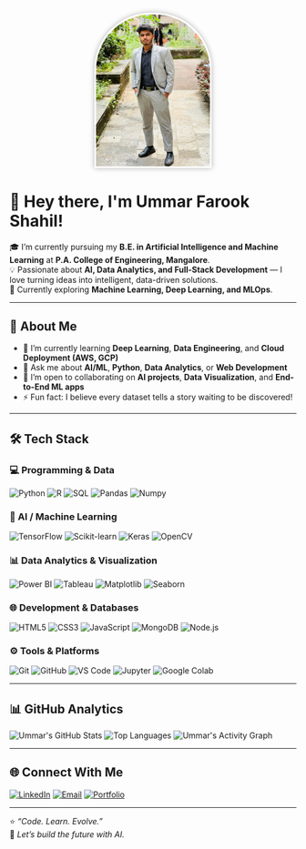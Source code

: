 <p align="center">
  <img src="https://raw.githubusercontent.com/shahilumer1/shahilumer1/main/assest/shahil.jpg" 
       alt="Profile Picture" 
       width="200" 
       style="border-radius: 100px 100px 0 0; 
              box-shadow: 0 0 10px rgba(0,0,0,0.3); 
              border: 3px solid #fff;"/>
</p>


# 👋 Hey there, I'm Ummar Farook Shahil!

🎓 I’m currently pursuing my **B.E. in Artificial Intelligence and Machine Learning** at **P.A. College of Engineering, Mangalore**.  
💡 Passionate about **AI, Data Analytics, and Full-Stack Development** — I love turning ideas into intelligent, data-driven solutions.  
🚀 Currently exploring **Machine Learning, Deep Learning, and MLOps**.

---

## 🧠 About Me
- 🌱 I’m currently learning **Deep Learning**, **Data Engineering**, and **Cloud Deployment (AWS, GCP)**  
- 💬 Ask me about **AI/ML**, **Python**, **Data Analytics**, or **Web Development**  
- 🤝 I’m open to collaborating on **AI projects**, **Data Visualization**, and **End-to-End ML apps**  
- ⚡ Fun fact: I believe every dataset tells a story waiting to be discovered!

---

## 🛠️ Tech Stack

### 💻 Programming & Data
![Python](https://img.shields.io/badge/Python-3776AB?style=for-the-badge&logo=python&logoColor=white)
![R](https://img.shields.io/badge/R-276DC3?style=for-the-badge&logo=r&logoColor=white)
![SQL](https://img.shields.io/badge/SQL-336791?style=for-the-badge&logo=postgresql&logoColor=white)
![Pandas](https://img.shields.io/badge/Pandas-150458?style=for-the-badge&logo=pandas&logoColor=white)
![Numpy](https://img.shields.io/badge/Numpy-013243?style=for-the-badge&logo=numpy&logoColor=white)

### 🤖 AI / Machine Learning
![TensorFlow](https://img.shields.io/badge/TensorFlow-FF6F00?style=for-the-badge&logo=tensorflow&logoColor=white)
![Scikit-learn](https://img.shields.io/badge/Scikit--learn-F7931E?style=for-the-badge&logo=scikit-learn&logoColor=white)
![Keras](https://img.shields.io/badge/Keras-D00000?style=for-the-badge&logo=keras&logoColor=white)
![OpenCV](https://img.shields.io/badge/OpenCV-5C3EE8?style=for-the-badge&logo=opencv&logoColor=white)

### 📊 Data Analytics & Visualization
![Power BI](https://img.shields.io/badge/PowerBI-F2C811?style=for-the-badge&logo=powerbi&logoColor=black)
![Tableau](https://img.shields.io/badge/Tableau-E97627?style=for-the-badge&logo=tableau&logoColor=white)
![Matplotlib](https://img.shields.io/badge/Matplotlib-11557C?style=for-the-badge&logo=matplotlib&logoColor=white)
![Seaborn](https://img.shields.io/badge/Seaborn-4B8BBE?style=for-the-badge&logoColor=white)

### 🌐 Development & Databases
![HTML5](https://img.shields.io/badge/HTML5-E34F26?style=for-the-badge&logo=html5&logoColor=white)
![CSS3](https://img.shields.io/badge/CSS3-1572B6?style=for-the-badge&logo=css3&logoColor=white)
![JavaScript](https://img.shields.io/badge/JavaScript-F7DF1E?style=for-the-badge&logo=javascript&logoColor=black)
![MongoDB](https://img.shields.io/badge/MongoDB-47A248?style=for-the-badge&logo=mongodb&logoColor=white)
![Node.js](https://img.shields.io/badge/Node.js-339933?style=for-the-badge&logo=node.js&logoColor=white)

### ⚙️ Tools & Platforms
![Git](https://img.shields.io/badge/Git-F05033?style=for-the-badge&logo=git&logoColor=white)
![GitHub](https://img.shields.io/badge/GitHub-181717?style=for-the-badge&logo=github&logoColor=white)
![VS Code](https://img.shields.io/badge/VS%20Code-0078d7?style=for-the-badge&logo=visual-studio-code&logoColor=white)
![Jupyter](https://img.shields.io/badge/Jupyter-F37626?style=for-the-badge&logo=jupyter&logoColor=white)
![Google Colab](https://img.shields.io/badge/Google%20Colab-F9AB00?style=for-the-badge&logo=googlecolab&logoColor=white)

---

## 📊 GitHub Analytics

![Ummar's GitHub Stats](https://github-readme-stats.vercel.app/api?username=ummarfarookshahil&show_icons=true&theme=radical)
![Top Languages](https://github-readme-stats.vercel.app/api/top-langs/?username=ummarfarookshahil&layout=compact&theme=radical)
![Ummar's Activity Graph](https://github-readme-activity-graph.vercel.app/graph?username=ummarfarookshahil&theme=react-dark)

---

## 🌐 Connect With Me

[![LinkedIn](https://img.shields.io/badge/LinkedIn-0077B5?style=for-the-badge&logo=linkedin&logoColor=white)](https://linkedin.com/in/YOUR-LINKEDIN)
[![Email](https://img.shields.io/badge/Email-D14836?style=for-the-badge&logo=gmail&logoColor=white)](mailto:YOUR-EMAIL@gmail.com)
[![Portfolio](https://img.shields.io/badge/Portfolio-000000?style=for-the-badge&logo=react&logoColor=white)](https://your-portfolio-link.com)

---

⭐️ *“Code. Learn. Evolve.”*  
🧩 *Let’s build the future with AI.*
